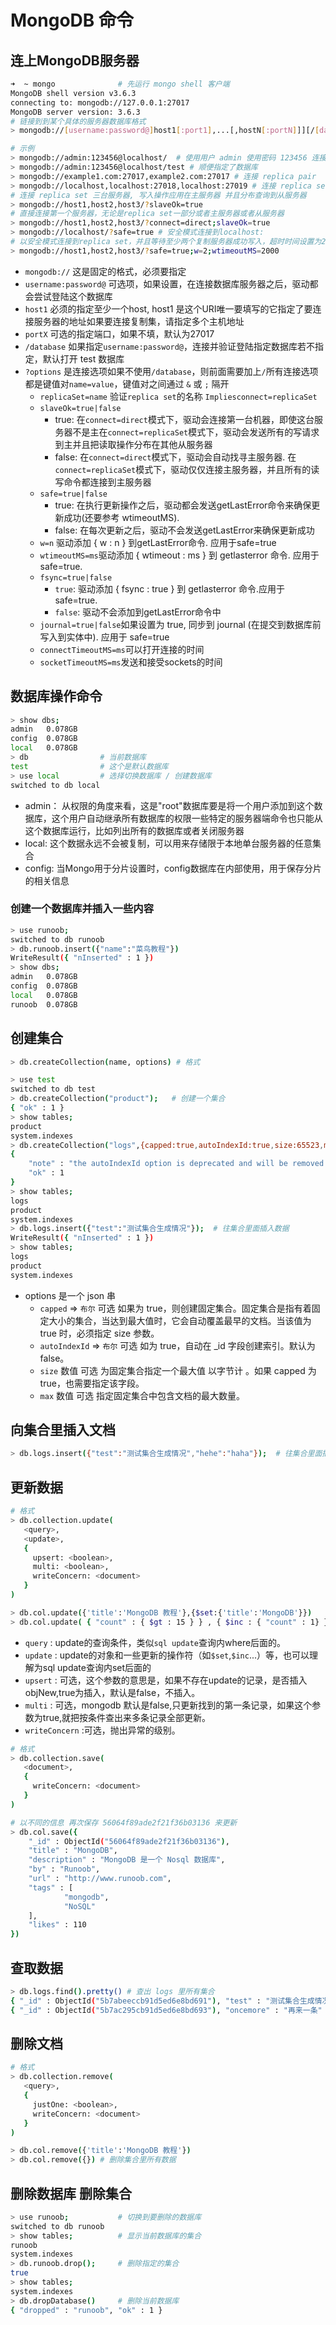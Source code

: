 # MongoDB 命令

## 连上MongoDB服务器

```bash
➜  ~ mongo              # 先运行 mongo shell 客户端
MongoDB shell version v3.6.3
connecting to: mongodb://127.0.0.1:27017
MongoDB server version: 3.6.3
# 链接到到某个具体的服务器数据库格式
> mongodb://[username:password@]host1[:port1],...[,hostN[:portN]]][/[database][?options]]

# 示例
> mongodb://admin:123456@localhost/  # 使用用户 admin 使用密码 123456 连接到本地的 MongoDB 服务
> mongodb://admin:123456@localhost/test # 顺便指定了数据库
> mongodb://example1.com:27017,example2.com:27017 # 连接 replica pair
> mongodb://localhost,localhost:27018,localhost:27019 # 连接 replica set 三台服务器
# 连接 replica set 三台服务器, 写入操作应用在主服务器 并且分布查询到从服务器
> mongodb://host1,host2,host3/?slaveOk=true
# 直接连接第一个服务器，无论是replica set一部分或者主服务器或者从服务器
> mongodb://host1,host2,host3/?connect=direct;slaveOk=true
> mongodb://localhost/?safe=true # 安全模式连接到localhost:
# 以安全模式连接到replica set，并且等待至少两个复制服务器成功写入，超时时间设置为2秒
> mongodb://host1,host2,host3/?safe=true;w=2;wtimeoutMS=2000
```

- `mongodb://` 这是固定的格式，必须要指定
- `username:password@` 可选项，如果设置，在连接数据库服务器之后，驱动都会尝试登陆这个数据库
- `host1` 必须的指定至少一个host, host1 是这个URI唯一要填写的它指定了要连接服务器的地址如果要连接复制集，请指定多个主机地址
- `portX` 可选的指定端口，如果不填，默认为27017
- `/database` 如果指定`username:password@`，连接并验证登陆指定数据库若不指定，默认打开 test 数据库
- `?options` 是连接选项如果不使用`/database`，则前面需要加上`/`所有连接选项都是键值对`name=value`，键值对之间通过 `&` 或 `;` 隔开
  - `replicaSet=name` 验证`replica set`的名称 `Impliesconnect=replicaSet`
  - `slaveOk=true|false`
    - true: 在`connect=direct`模式下，驱动会连接第一台机器，即使这台服务器不是主在`connect=replicaSet`模式下，驱动会发送所有的写请求到主并且把读取操作分布在其他从服务器
    - false: 在`connect=direct`模式下，驱动会自动找寻主服务器. 在`connect=replicaSet`模式下，驱动仅仅连接主服务器，并且所有的读写命令都连接到主服务器
  - `safe=true|false`
    - true: 在执行更新操作之后，驱动都会发送getLastError命令来确保更新成功(还要参考 wtimeoutMS).
    - false: 在每次更新之后，驱动不会发送getLastError来确保更新成功
  - `w=n` 驱动添加 { w : n } 到getLastError命令. 应用于safe=true
  - `wtimeoutMS=ms`驱动添加 { wtimeout : ms } 到 getlasterror 命令. 应用于 safe=true.
  - `fsync=true|false`
    - `true`: 驱动添加 { fsync : true } 到 getlasterror 命令.应用于 safe=true.
    - `false`: 驱动不会添加到getLastError命令中
  - `journal=true|false`如果设置为 true, 同步到 journal (在提交到数据库前写入到实体中). 应用于 safe=true
  - `connectTimeoutMS=ms`可以打开连接的时间
  - `socketTimeoutMS=ms`发送和接受sockets的时间

## 数据库操作命令

```bash
> show dbs;
admin   0.078GB
config  0.078GB
local   0.078GB
> db                # 当前数据库
test                # 这个是默认数据库
> use local         # 选择切换数据库 / 创建数据库
switched to db local
```

- admin： 从权限的角度来看，这是"root"数据库要是将一个用户添加到这个数据库，这个用户自动继承所有数据库的权限一些特定的服务器端命令也只能从这个数据库运行，比如列出所有的数据库或者关闭服务器
- local: 这个数据永远不会被复制，可以用来存储限于本地单台服务器的任意集合
- config: 当Mongo用于分片设置时，config数据库在内部使用，用于保存分片的相关信息

### 创建一个数据库并插入一些内容

```bash
> use runoob;
switched to db runoob
> db.runoob.insert({"name":"菜鸟教程"})
WriteResult({ "nInserted" : 1 })
> show dbs;
admin   0.078GB
config  0.078GB
local   0.078GB
runoob  0.078GB
```

## 创建集合

```bash
> db.createCollection(name, options) # 格式

> use test
switched to db test
> db.createCollection("product");   # 创建一个集合
{ "ok" : 1 }
> show tables;
product
system.indexes
> db.createCollection("logs",{capped:true,autoIndexId:true,size:65523,max:1000}); # 创建一个集合
{
	"note" : "the autoIndexId option is deprecated and will be removed in a future release",
	"ok" : 1
}
> show tables;
logs
product
system.indexes
> db.logs.insert({"test":"测试集合生成情况"});  # 往集合里面插入数据
WriteResult({ "nInserted" : 1 })
> show tables;
logs
product
system.indexes
```

- options 是一个 json 串
  - `capped` => `布尔` 可选 如果为 true，则创建固定集合。固定集合是指有着固定大小的集合，当达到最大值时，它会自动覆盖最早的文档。当该值为 true 时，必须指定 size 参数。
  - `autoIndexId` => `布尔`	 可选 如为 true，自动在 _id 字段创建索引。默认为 false。
  - `size` 数值 可选 为固定集合指定一个最大值 以字节计 。如果 capped 为 true，也需要指定该字段。
  - `max` 数值 可选 指定固定集合中包含文档的最大数量。

## 向集合里插入文档

```bash
> db.logs.insert({"test":"测试集合生成情况","hehe":"haha"});  # 往集合里面插入数据
```

## 更新数据

```bash
# 格式
> db.collection.update(
   <query>,
   <update>,
   {
     upsert: <boolean>,
     multi: <boolean>,
     writeConcern: <document>
   }
)

> db.col.update({'title':'MongoDB 教程'},{$set:{'title':'MongoDB'}})
> db.col.update( { "count" : { $gt : 15 } } , { $inc : { "count" : 1} },false,true );
```

- `query` : update的查询条件，类似`sql update`查询内where后面的。
- `update` : update的对象和一些更新的操作符（如`$set`,`$inc`...）等，也可以理解为sql update查询内set后面的
- `upsert` : 可选，这个参数的意思是，如果不存在update的记录，是否插入objNew,true为插入，默认是false，不插入。
- `multi` : 可选，mongodb 默认是false,只更新找到的第一条记录，如果这个参数为true,就把按条件查出来多条记录全部更新。
- `writeConcern` :可选，抛出异常的级别。

```bash
# 格式
> db.collection.save(
   <document>,
   {
     writeConcern: <document>
   }
)

# 以不同的信息 再次保存 56064f89ade2f21f36b03136 来更新
> db.col.save({
    "_id" : ObjectId("56064f89ade2f21f36b03136"),
    "title" : "MongoDB",
    "description" : "MongoDB 是一个 Nosql 数据库",
    "by" : "Runoob",
    "url" : "http://www.runoob.com",
    "tags" : [
            "mongodb",
            "NoSQL"
    ],
    "likes" : 110
})
```

## 查取数据

```bash
> db.logs.find().pretty() # 查出 logs 里所有集合
{ "_id" : ObjectId("5b7abeeccb91d5ed6e8bd691"), "test" : "测试集合生成情况" }
{ "_id" : ObjectId("5b7ac295cb91d5ed6e8bd693"), "oncemore" : "再来一条" }
```

## 删除文档

```bash
# 格式
> db.collection.remove(
   <query>,
   {
     justOne: <boolean>,
     writeConcern: <document>
   }
)

> db.col.remove({'title':'MongoDB 教程'})
> db.col.remove({}) # 删除集合里所有数据
```

## 删除数据库 删除集合

```bash
> use runoob;           # 切换到要删除的数据库
switched to db runoob
> show tables;          # 显示当前数据库的集合
runoob
system.indexes
> db.runoob.drop();     # 删除指定的集合
true
> show tables;
system.indexes
> db.dropDatabase()     # 删除当前数据库
{ "dropped" : "runoob", "ok" : 1 }
```